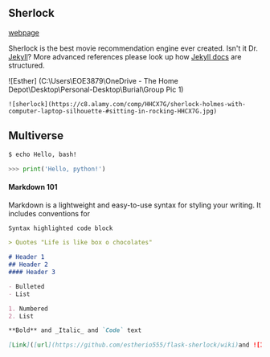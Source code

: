 ## Sherlock

[webpage](https://ldynia.github.io/flask-sherlock/)

Sherlock is the best movie recommendation engine ever created. Isn't it Dr. [Jekyll](https://jekyllrb.com/)? More advanced references please look up how [Jekyll docs](https://github.com/jekyll/jekyll/tree/master/docs) are structured.

![Esther] (C:\Users\EOE3879\OneDrive - The Home Depot\Desktop\Personal-Desktop\Burial\Group Pic 1)

``
![sherlock](https://c8.alamy.com/comp/HHCX7G/sherlock-holmes-with-computer-laptop-silhouette-#sitting-in-rocking-HHCX7G.jpg)
``
## Multiverse

```bash
$ echo Hello, bash!
```

```python
>>> print('Hello, python!')
```

#### Markdown 101

Markdown is a lightweight and easy-to-use syntax for styling your writing. It includes conventions for

```markdown
Syntax highlighted code block

> Quotes "Life is like box o chocolates"

# Header 1
## Header 2
#### Header 3

- Bulleted
- List

1. Numbered
2. List

**Bold** and _Italic_ and `Code` text

[Link]([url](https://github.com/estherio555/flask-sherlock/wiki)and ![Image](src)
```
